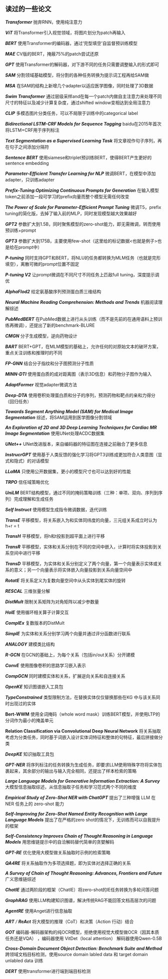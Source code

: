 ## 读过的一些论文

***Transformer*** 抛弃RNN，使用纯注意力

***ViT*** 将Transformer引入视觉领域，将图片划分为patch再输入

***BERT*** 使用Transformer的编码器，通过’完型填空’自监督预训练模型

***MAE*** CV版的BERT，掩蔽75%的patch尝试还原

***GPT*** 使用Transformer的解码器，对下游不同的任务只需要调整输入的形式即可

***SAM*** 分割领域基础模型，将分割的各种任务转换为提示词工程再给SAM做

***MSA*** 在SAM的结构上新增几个adapter以适应医学图像，同时处理了3D数据

***Swim Transformer*** 通过层级采样and在每一个patch内做自主注意力来处理不同尺寸的特征以及减少计算复杂度，通过shifted window变相达到全局注意力

***CLIP*** 多模态图片分类任务，可以不局限于训练中的categorical label

***Bidirectional LSTM-CRF Models for Sequence Tagging*** baidu在2015年首次将LSTM+CRF用于序列标注

***Text Segmentation as a Supervised Learning Task*** 将文章视作句子序列，再在句子之间添加分隔符

***Sentence BERT*** 使用siamese和triplet预训练BERT，使得BERT产生更好的sentence embedding

***Parameter-Efficient Transfer Learning for NLP*** 微调BERT，在模型中添加adapter，只训练adapter

***Prefix-Tuning:Optimizing Continuous Prompts for Generation*** 在输入模型token之前添加一段可学习的prefix向量而整个模型无需任何改变

***The Power of Scale for Parameter-Efficient Prompt Tuning*** 微调T5，prefix tuning的简化版，去掉了输入前的MLP，同时发现模型越大效果越好

***GPT2*** 参数扩大到1.5B，同时聚焦模型的zero-shot能力，即无需微调，转而使用预训练+prompt

***GPT3*** 参数扩大到175B，主要使用few-shot（这里给的标记数据<也就是例子>也是给在prompt中）

***P-tuning*** 同时支持GPT和BERT，将NLU的任务都转换为MLM任务（也就是完形填空），离散可微的prompt位置不固定

***P-tuning V2*** 让prompt微调在不同尺寸不同任务上匹敌full tuning，深度提示调优

***AlphaFlod2*** 给定氨基酸序列预测蛋白质三维结构

***Neural Machine Reading Comprehension: Methods and Trends*** 机器阅读理解综述

***PubMedBERT*** 在PubMed数据上进行从头训练（而不是先前的在通用语料上预训练再微调），还提出了新的benchmark-BLURE

***CMGN*** 分子生成模型，逆向药物设计

***BART*** BERT+GPT，在MLM模型的基础上，允许任何的对原始文本的破环方案，重点关注训练和推理时的不同

***FP-GNN*** 结合分子指纹和分子图预测分子性质

***MINN-DTI*** 使用蛋白质的成对距离图（表示3D信息）和药物分子图作为输入

***AdaptFormer*** 视觉adapter微调方法

***Deep-DTA*** 使用卷积处理蛋白质和分子的序列，预测药物和靶点的亲和力得分（回归任务）

***Towards Segment Anything Model (SAM) for Medical Image Segmentation*** 综述，将SAM运用到医学图像分割领域

***An Exploration of 2D and 3D Deep Learning Techniques for Cardiac MR Image Segmentation*** 使用UNet处理ACDC数据集

***UNet++*** UNet改进版本，来自编码器的特征图在连接之前融合了更多信息

***InstrucrGPT*** 使用基于人类反馈的强化学习将GPT3训练成更加符合人类意图（显式和隐式）的对话模型

***LLaMA*** 只使用公开数据集，更小的模型尺寸也可以达到好的性能

***TRPO*** 信任域策略优化

***UniLM*** BERT结构模型，通过不同的掩码策略训练（三种：单项、双向、序列到序列）完成理解和生成任务

***Self Instruct*** 使用模型生成指令微调数据，迭代训练

***TransE*** 平移模型，将关系嵌入为和实体同纬度的向量，三元组关系成立时认为 h+r = t

***TransH*** 平移模型，将h和t投影到超平面上进行平移

***TransR*** 平移模型，实体和关系分别在不同的空间中嵌入，计算时将实体投影到关系空间中进行平移

***TransD*** 平移模型，为实体和关系分别定义了两个向量，第一个向量表示实体或关系的意义；另一个向量表示将实体嵌入向量投影到关系向量空间中

***RotatE*** 将关系定义为复数向量空间中从头实体到尾实体的旋转

***RESCAL*** 三维张量分解

***DistMult*** 限制关系矩阵为对角矩阵以减少参数量

***HolE*** 使用循环相关算子计算交互

***ComplEx*** 复数版本的DistMult

***SimplE*** 为实体和关系分别学习两个向量并通过评分函数进行联系

***ANALOGY*** 建模类比结构

***R-GCN*** 在GCN的基础上，为每个关系（包括in/out关系）分开建模

***ConvE*** 使用图像卷积的思路学习嵌入表示

***CompGCN*** 同时建模实体和关系，扩展逆向关系和自连接关系

***OpenKE*** 知识图谱嵌入工具包

***TypeConstrained*** 类型限制方法，在替换实体仅仅替换那些在KG 中与该关系同时出现过的实体

**Bert-WWM** 使用全词掩码（whole word mask）训练BERT模型，并使用LTP的分词作为最小的掩盖单元

**Relation Classification via Convolutional Deep Neural Network** 将关系抽取考虑为分类任务，同时基于词嵌入设计实体词特征和整体的句特征，最后拼接做分类

***DeepKE*** 知识抽取工具包

***GPT-NER*** 将序列标注的任务转换为生成任务，即要求LLM使用特殊字符将实体包裹起来，其余部分的输出与输入完全相同，还提出了样本检索的策略

***Large Language Models for Generative Information Extraction: A Survey*** 大模型信息抽取综述，从信息抽取子任务和学习范式两个不同的维度

***Empirical Study of Zero-Shot NER with ChatGPT*** 提出了三种增强 LLM 在 NER 任务上的 zero-shot 能力

***Self-Improving for Zero-Shot Named Entity Recognition with Large Language Models*** 提出了在严格的zero shot的情况下，无训练而可以自我提升的框架

***Self-Consistency Improves Chain of Thought Reasoning in Language Models*** 用思维链提示中的自洽解码替代简单的贪婪解码

***GPT-RE*** 优化使用大模型做关系抽取时示例的检索策略

***QA4RE*** 将关系抽取作为多项选择题，即为实体对选择正确的关系

***A Survey of Chain of Thought Reasoning: Advances, Frontiers and Future*** 广义思维链综述

***ChatIE*** 通过两阶段的框架（ChatIE）将zero-shot的IE任务转换为多轮问答问题

***GraphRAG*** 使用LLM构建知识图谱，解决传统RAG不能回答文档高层次的问题

***AgentRE*** 使用Anget进行信息抽取

***ART** / **ReAct*** 将大模型的推理（CoT）和决策（Action 行动）结合

***GOT*** 编码器-解码器架构的纯OCR模型，拒绝使用视觉大模型做OCR（因其本质任务还是VQA） ，编码器使用 VitDet（local attention） 解码器使用Qwen-0.5B

***Cross-Domain Document Object Detection: Benchmark Suite and Method*** 跨领域文档目标检测，使用source domain labled data 和 target domain unlabled data 训练

***DERT***  使用transformer进行端到端目标检测
